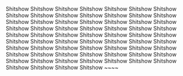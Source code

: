 Shitshow Shitshow Shitshow Shitshow Shitshow Shitshow Shitshow Shitshow Shitshow Shitshow Shitshow Shitshow Shitshow Shitshow Shitshow Shitshow Shitshow Shitshow Shitshow Shitshow Shitshow Shitshow Shitshow Shitshow Shitshow Shitshow Shitshow Shitshow Shitshow Shitshow Shitshow Shitshow Shitshow Shitshow Shitshow Shitshow Shitshow Shitshow Shitshow Shitshow Shitshow Shitshow Shitshow Shitshow Shitshow Shitshow Shitshow Shitshow Shitshow Shitshow Shitshow Shitshow Shitshow Shitshow Shitshow Shitshow Shitshow Shitshow Shitshow Shitshow Shitshow Shitshow Shitshow Shitshow Shitshow Shitshow Shitshow ~~~~